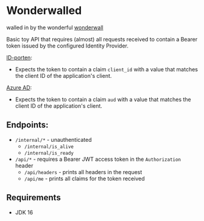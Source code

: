 # Wonderwalled

walled in by the wonderful [wonderwall](https://github.com/nais/wonderwall)

Basic toy API that requires (almost) all requests received to contain a Bearer token issued by the configured Identity Provider.

[ID-porten](idporten):
- Expects the token to contain a claim `client_id` with a value that matches the client ID of the application's client.

[Azure AD](azure):
- Expects the token to contain a claim `aud` with a value that matches the client ID of the application's client.

## Endpoints:

- `/internal/*` - unauthenticated
  - `/internal/is_alive`
  - `/internal/is_ready`
- `/api/*` - requires a Bearer JWT access token in the `Authorization` header
  - `/api/headers` - prints all headers in the request
  - `/api/me` - prints all claims for the token received

## Requirements

- JDK 16

